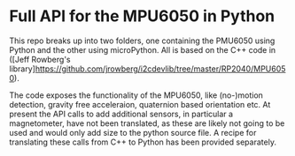# Full API for the MPU6050 in Python

This repo breaks up into two folders, one containing the PMU6050 using Python and the other using microPython. All is based on the C++ code in ([Jeff Rowberg's library]https://github.com/jrowberg/i2cdevlib/tree/master/RP2040/MPU6050).  

The code exposes the functionality of the MPU6050, like (no-)motion detection, gravity free acceleraion, quaternion based orientation etc. At present the API calls to add additional sensors, in particular a magnetometer, have not been translated, as these are likely not going to be used and would only add size to the python source file. A recipe for translating these calls from C++ to Python has been provided separately. 




